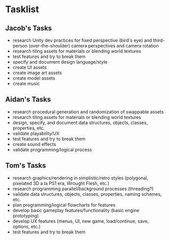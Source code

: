 # Tasklist
## Jacob's Tasks
- research Unity dev practices for fixed perspective (bird's eye) and third-person (over-the-shoulder) camera perspectives and camera rotation
- research tiling assets for materials or blending world textures
- test features and try to break them
- specify and document design language/style
- create UI assets
- create image art assets
- create model assets
- create music
## Aidan's Tasks
-  research procedural generation and randomization of swappable assets
- research tiling assets for materials or blending world textures
- design, specify, and document data structures, objects, classes, properties, etc.
- validate playability/UX
- test features and try to break them
- create sound effects
- validate programming/logical process
## Tom's Tasks
- research graphics/rendering in simplistic/retro styles (polygonal, pixelated 3D a la PS1 era, Wrought Flesh, etc.)
- research programming parallel/background processes (threading?)
- validate data structures, objects, classes, properties, naming schemes, etc.
- plan programming/logical flowcharts for features
- develop basic gameplay features/functionality (basic engine prototyping)
- develop UX features (menus, UI, new game, load/continue, save, options, etc.)
- test features and try to break them

